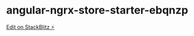 # angular-ngrx-store-starter-ebqnzp

[Edit on StackBlitz ⚡️](https://stackblitz.com/edit/angular-ngrx-store-starter-ebqnzp)